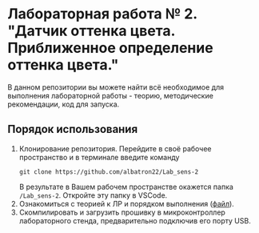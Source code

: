 # Лабораторная работа № 2. "Датчик оттенка цвета. Приближенное определение оттенка цвета."

В данном репозитории вы можете найти всё необходимое для выполнения лабораторной работы - теорию, методические рекомендации, код для запуска.

## **Порядок использования**

1. Клонирование репозитория. Перейдите в своё рабочее пространство и в терминале введите команду  
   ```
   git clone https://github.com/albatron22/Lab_sens-2
   ```
   В результате в Вашем рабочем пространстве окажется папка `/Lab_sens-2`. Откройте эту папку в VSCode.
2. Ознакомиться с теорией к ЛР и порядком выполнения ([файл](doc-lab2/Laboratory_work_2.pdf)).
3. Скомпилировать и загрузить прошивку в микроконтроллер лабораторного стенда, предварительно подключив его порту USB.
